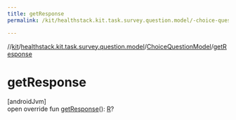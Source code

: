 ```yaml
---
title: getResponse
permalink: /kit/healthstack.kit.task.survey.question.model/-choice-question-model/get-response.html

---
```

//[kit](../../../index.html)/[healthstack.kit.task.survey.question.model](../index.html)/[ChoiceQuestionModel](index.html)/[getResponse](get-response.html)



# getResponse



[androidJvm]\
open override fun [getResponse](get-response.html)(): [R](index.html)?




